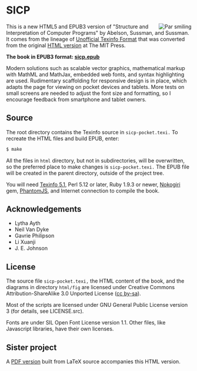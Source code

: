 SICP
====

<img src="http://sicpebook.files.wordpress.com/2013/09/smile0.png"
 alt="Par smiling" align="right" />

This is a new HTML5 and EPUB3 version of "Structure and Interpretation of Computer Programs" by Abelson, Sussman, and Sussman. It comes from the lineage of [Unofficial Texinfo Format](http://www.neilvandyke.org/sicp-texi/) that was converted from the original [HTML version](http://mitpress.mit.edu/sicp/) at The MIT Press.

<b>The book in EPUB3 format: [sicp.epub](https://drive.google.com/file/d/0B-2S-gwdOpdaTFJVZEdHbS1Td0U/edit?usp=sharing)</b>

Modern solutions such as scalable vector graphics, mathematical markup with MathML and MathJax, embedded web fonts, and syntax highlighting are used. Rudimentary scaffolding for responsive design is in place, which adapts the page for viewing on pocket devices and tablets. More tests on small screens are needed to adjust the font size and formatting, so I encourage feedback from smartphone and tablet owners.

Source
------

The root directory contains the Texinfo source in `sicp-pocket.texi.` To recreate the HTML files and build EPUB, enter:

```bash
$ make
```

All the files in `html` directory, but not in subdirectories, will be overwritten, so the preferred place to make changes is `sicp-pocket.texi.` The EPUB file will be created in the parent directory, outside of the project tree.

You will need [Texinfo 5.1](http://ftp.gnu.org/gnu/texinfo/), Perl 5.12 or later, Ruby 1.9.3 or newer, [Nokogiri](http://nokogiri.org/) gem, [PhantomJS](http://phantomjs.org/), and Internet connection to compile the book.

Acknowledgements
----------------

* Lytha Ayth
* Neil Van Dyke
* Gavrie Philipson
* Li Xuanji
* J. E. Johnson

License
-------

The source file `sicp-pocket.texi,` the HTML content of the book, and the diagrams in directory `html/fig` are licensed under Creative Commons Attribution-ShareAlike 3.0 Unported License ([cc by-sa](http://creativecommons.org/licenses/by-sa/3.0/)).
          
Most of the scripts are licensed under GNU General Public License version 3 (for details, see LICENSE.src).

Fonts are under SIL Open Font License version 1.1. Other files, like Javascript libraries, have their own licenses.

Sister project
--------------

A [PDF version](https://github.com/sarabander/sicp-pdf) built from LaTeX source accompanies this HTML version.
